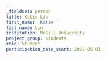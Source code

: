 ```yaml
---
_fieldset: person
title: Katie Lin
first_name: 'Katie '
last_name: Lin
institution: McGill University
project_group: students
role: Student
participation_date_start: 2022-05-01
---
```

